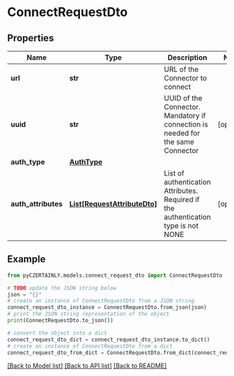 # ConnectRequestDto


## Properties

Name | Type | Description | Notes
------------ | ------------- | ------------- | -------------
**url** | **str** | URL of the Connector to connect | 
**uuid** | **str** | UUID of the Connector. Mandatory if connection is needed for the same Connector | [optional] 
**auth_type** | [**AuthType**](AuthType.md) |  | 
**auth_attributes** | [**List[RequestAttributeDto]**](RequestAttributeDto.md) | List of authentication Attributes. Required if the authentication type is not NONE | [optional] 

## Example

```python
from pyCZERTAINLY.models.connect_request_dto import ConnectRequestDto

# TODO update the JSON string below
json = "{}"
# create an instance of ConnectRequestDto from a JSON string
connect_request_dto_instance = ConnectRequestDto.from_json(json)
# print the JSON string representation of the object
print(ConnectRequestDto.to_json())

# convert the object into a dict
connect_request_dto_dict = connect_request_dto_instance.to_dict()
# create an instance of ConnectRequestDto from a dict
connect_request_dto_from_dict = ConnectRequestDto.from_dict(connect_request_dto_dict)
```
[[Back to Model list]](../README.md#documentation-for-models) [[Back to API list]](../README.md#documentation-for-api-endpoints) [[Back to README]](../README.md)


